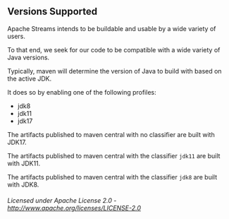 ## Versions Supported

Apache Streams intends to be buildable and usable by a wide variety of users.

To that end, we seek for our code to be compatible with a wide variety of Java versions.

Typically, maven will determine the version of Java to build with based on the active JDK.

It does so by enabling one of the following profiles:
  
  - jdk8
  - jdk11
  - jdk17

The artifacts published to maven central with no classifier are built with JDK17.

The artifacts published to maven central with the classifier `jdk11` are built with JDK11.

The artifacts published to maven central with the classifier `jdk8` are built with JDK8.

###### Licensed under Apache License 2.0 - http://www.apache.org/licenses/LICENSE-2.0